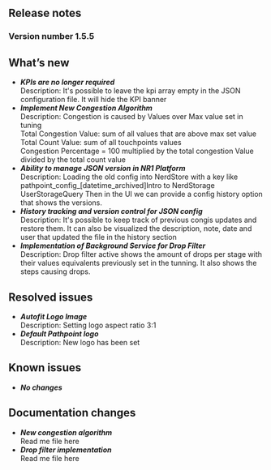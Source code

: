 ## Release notes
### Version number 1.5.5 <br>
## What’s new  <br>
- ***KPIs are no longer required***<br>
Description: It's possible to leave the kpi array empty in the JSON configuration file. It will hide the KPI banner <br>
- ***Implement New Congestion Algorithm*** <br>
Description: Congestion is caused by Values over Max value set in tuning  <br>
Total Congestion Value: sum of all values that are above max set value <br>
Total Count Value: sum of all touchpoints values <br>
Congestion Percentage = 100 multiplied by the total congestion Value divided by the total count value <br>
- ***Ability to manage JSON version in NR1 Platform*** <br>
Description: Loading the old config into NerdStore with a key like pathpoint_config_[datetime_archived]Intro to NerdStorage UserStorageQuery Then in the UI we can provide a config history option that shows the versions. <br>
- ***History tracking and version control for JSON config***<br>
Description: It's possible to keep track of previous congis updates and restore them. It can also be visualized the description, note, date and user that updated the file in the history section  <br>
- ***Implementation of Background Service for Drop Filter***<br>
Description: Drop filter active shows the amount of drops per stage with their values equivalents previously set in the tunning. It also shows the steps causing drops.  <br>
## Resolved issues 
- ***Autofit Logo Image*** <br>
Description: Setting logo aspect ratio 3:1 <br>
- ***Default Pathpoint logo*** <br>
Description: New logo has been set <br>
## Known issues 
- ***No changes*** <br>
## Documentation changes 
- ***New congestion algorithm*** <br>
Read me file here <br>
- ***Drop filter implementation*** <br>
Read me file here <br>
